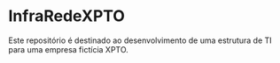 # InfraRedeXPTO
Este repositório é destinado ao desenvolvimento de uma estrutura de TI para uma empresa fictícia XPTO.
